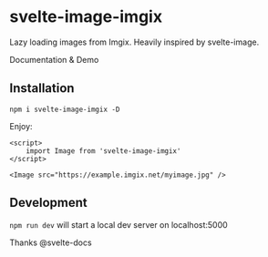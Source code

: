 # svelte-image-imgix

Lazy loading images from Imgix. Heavily inspired by svelte-image.

Documentation & Demo

## Installation

`npm i svelte-image-imgix -D`

Enjoy:

```sveltehtml
<script>
    import Image from 'svelte-image-imgix'
</script>

<Image src="https://example.imgix.net/myimage.jpg" />
```

## Development

`npm run dev` will start a local dev server on localhost:5000

Thanks @svelte-docs


